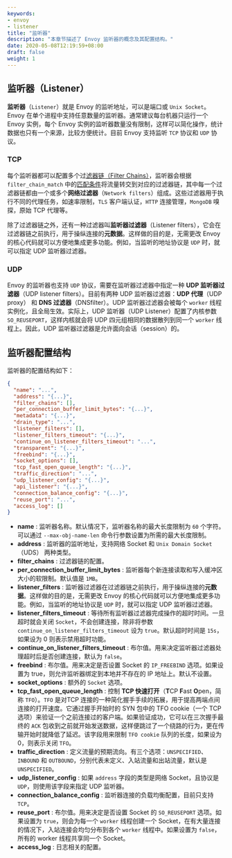 ```yaml
---
keywords:
- envoy
- listener
title: "监听器"
description: "本章节描述了 Envoy 监听器的概念及其配置结构。"
date: 2020-05-08T12:19:59+08:00
draft: false
weight: 1
---
```


## 监听器（Listener）

**监听器**（`Listener`）就是 Envoy 的监听地址，可以是端口或 `Unix Socket`。Envoy 在单个进程中支持任意数量的监听器。通常建议每台机器只运行一个 Envoy 实例，每个 Envoy 实例的监听器数量没有限制，这样可以简化操作，统计数据也只有一个来源，比较方便统计。目前 Envoy 支持监听 `TCP` 协议和 `UDP` 协议。

### TCP

每个监听器都可以配置多个过[滤器链（Filter Chains）](https://www.envoyproxy.io/docs/envoy/latest/api-v3/config/listener/v3/listener_components.proto#envoy-v3-api-msg-config-listener-v3-filterchain)，监听器会根据 `filter_chain_match` 中的[匹配条件](https://www.envoyproxy.io/docs/envoy/latest/api-v3/config/listener/v3/listener_components.proto#envoy-v3-api-msg-config-listener-v3-filterchainmatch)将流量转交到对应的过滤器链，其中每一个过滤器链都由一个或多个**网络过滤器**（`Network filters`）组成。这些过滤器用于执行不同的代理任务，如速率限制，`TLS` 客户端认证，`HTTP` 连接管理，`MongoDB` 嗅探，原始 TCP 代理等。

除了过滤器链之外，还有一种过滤器叫**监听器过滤器**（Listener filters），它会在过滤器链之前执行，用于操纵连接的**元数据**。这样做的目的是，无需更改 Envoy 的核心代码就可以方便地集成更多功能。例如，当监听的地址协议是 `UDP` 时，就可以指定 UDP 监听器过滤器。

### UDP

Envoy 的监听器也支持 `UDP` 协议，需要在监听器过滤器中指定一种 **UDP 监听器过滤器**（UDP listener filters）。目前有两种 UDP 监听器过滤器：**UDP 代理**（UDP proxy） 和 **DNS 过滤器**（DNSfilter）。UDP 监听器过滤器会被每个 `worker` 线程实例化，且全局生效。实际上，UDP 监听器（UDP Listener）配置了内核参数 `SO_REUSEPORT`，这样内核就会将 UDP 四元组相同的数据散列到同一个 `worker` 线程上。因此，UDP 监听器过滤器是允许面向会话（session）的。

## 监听器配置结构

监听器的配置结构如下：

```json
{
  "name": "...",
  "address": "{...}",
  "filter_chains": [],
  "per_connection_buffer_limit_bytes": "{...}",
  "metadata": "{...}",
  "drain_type": "...",
  "listener_filters": [],
  "listener_filters_timeout": "{...}",
  "continue_on_listener_filters_timeout": "...",
  "transparent": "{...}",
  "freebind": "{...}",
  "socket_options": [],
  "tcp_fast_open_queue_length": "{...}",
  "traffic_direction": "...",
  "udp_listener_config": "{...}",
  "api_listener": "{...}",
  "connection_balance_config": "{...}",
  "reuse_port": "...",
  "access_log": []
}
```

+ **name** : 监听器名称。默认情况下，监听器名称的最大长度限制为 `60` 个字符。可以通过 `--max-obj-name-len` 命令行参数设置为所需的最大长度限制。
+ **address** : 监听器的监听地址，支持网络 Socket 和 `Unix Domain Socket`（UDS） 两种类型。
+ **filter_chains** : 过滤器链的配置。
+ **per_connection_buffer_limit_bytes** : 监听器每个新连接读取和写入缓冲区大小的软限制。默认值是 `1MB`。
+ **listener_filters** : 监听器过滤器在过滤器链之前执行，用于操纵连接的**元数据**。这样做的目的是，无需更改 Envoy 的核心代码就可以方便地集成更多功能。例如，当监听的地址协议是 `UDP` 时，就可以指定 UDP 监听器过滤器。
+ **listener_filters_timeout** : 等待所有监听器过滤器完成操作的超时时间。一旦超时就会关闭 `Socket`，不会创建连接，除非将参数 `continue_on_listener_filters_timeout` 设为 `true`。默认超时时间是 `15s`，如果设为 0 则表示禁用超时功能。
+ **continue_on_listener_filters_timeout** : 布尔值。用来决定监听器过滤器处理超时后是否创建连接，默认为 `false`。
+ **freebind** : 布尔值。用来决定是否设置 Socket 的 `IP_FREEBIND` 选项。如果设置为 true，则允许监听器绑定到本地并不存在的 IP 地址上。默认不设置。
+ **socket_options** : 额外的 `Socket` 选项。
+ **tcp_fast_open_queue_length** : 控制 **TCP 快速打开**（**T**CP **F**ast **O**pen，简称 `TFO`）。`TFO` 是对TCP 连接的一种简化握手手续的拓展，用于提高两端点间连接的打开速度。它通过握手开始时的 SYN 包中的 TFO cookie（一个 TCP 选项）来验证一个之前连接过的客户端。如果验证成功，它可以在三次握手最终的 `ACK` 包收到之前就开始发送数据，这样便跳过了一个绕路的行为，更在传输开始时就降低了延迟。该字段用来限制 `TFO cookie` 队列的长度，如果设为 0，则表示关闭 `TFO`。
+ **traffic_direction** : 定义流量的预期流向。有三个选项：`UNSPECIFIED`、`INBOUND` 和 `OUTBOUND`，分别代表未定义、入站流量和出站流量，默认是 `UNSPECIFIED`。
+ **udp_listener_config** : 如果 `address` 字段的类型是网络 Socket，且协议是 `UDP`，则使用该字段来指定 UDP 监听器。
+ **connection_balance_config** : 监听器连接的负载均衡配置，目前只支持 `TCP`。
+ **reuse_port** : 布尔值。用来决定是否设置 Socket 的 `SO_REUSEPORT` 选项。如果设置为 `true`，则会为每一个 `worker` 线程创建一个 Socket，在有大量连接的情况下，入站连接会均匀分布到各个 `worker` 线程中。如果设置为 `false`，所有的 worker 线程共享同一个 Socket。
+ **access_log** : 日志相关的配置。